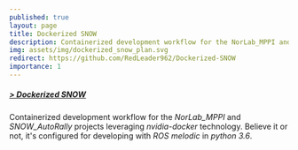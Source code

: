 ```yaml
---
published: true
layout: page
title: Dockerized SNOW
description: Containerized development workflow for the NorLab_MPPI and _SNOW_AutoRally_ projects leveraging _nvidia-docker_ technology. Believe it or not, it's configured for developing with _ROS melodic_ in _python 3.6_.
img: assets/img/dockerized_snow_plan.svg
redirect: https://github.com/RedLeader962/Dockerized-SNOW
importance: 1
---
```


##### [> Dockerized SNOW](https://github.com/RedLeader962/Dockerized-SNOW) 

Containerized development workflow for the _NorLab_MPPI_ and _SNOW_AutoRally_ projects leveraging _nvidia-docker_ technology. 
Believe it or not, it's configured for developing with _ROS melodic_ in _python 3.6_.
